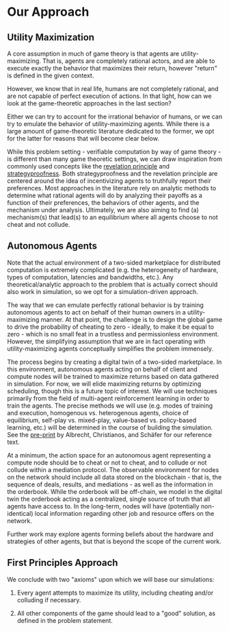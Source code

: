 # Our Approach


## Utility Maximization

A core assumption in much of game theory is that agents are utility-maximizing. That is, agents are completely rational actors, and are able to execute exactly the behavior that maximizes their return, however "return" is defined in the given context.

However, we know that in real life, humans are not completely rational, and are not capable of perfect execution of actions. In that light, how can we look at the game-theoretic approaches in the last section?

Either we can try to account for the irrational behavior of humans, or we can try to emulate the behavior of utility-maximizing agents. While there is a large amount of game-theoretic literature dedicated to the former, we opt for the latter for reasons that will become clear below.

While this problem setting - verifiable computation by way of game theory - is different than many game theoretic settings, we can draw inspiration from commonly used concepts like the [revelation principle](https://en.wikipedia.org/wiki/Revelation_principle) and [strategyproofness](https://en.wikipedia.org/wiki/Strategyproofness). Both strategyproofness and the revelation principle are centered around the idea of incentivizing agents to truthfully report their preferences. Most approaches in the literature rely on analytic methods to determine what rational agents will do by analyzing their payoffs as a function of their preferences, the behaviors of other agents, and the mechanism under analysis. Ultimately, we are also aiming to find (a) mechanism(s) that lead(s) to an equilibrium where all agents choose to not cheat and not collude.  


## Autonomous Agents

Note that the actual environment of a two-sided marketplace for distributed computation is extremely complicated (e.g. the heterogeneity of hardware, types of computation, latencies and bandwidths, etc.). Any theoretical/analytic approach to the problem that is actually correct should also work in simulation, so we opt for a simulation-driven approach.

The way that we can emulate perfectly rational behavior is by training autonomous agents to act on behalf of their human owners in a utility-maximizing manner. At that point, the challenge is to design the global game to drive the probability of cheating to zero - ideally, to make it be equal to zero - which is no small feat in a trustless and permissionless environment. However, the simplifying assumption that we are in fact operating with utility-maximizing agents conceptually simplifies the problem immensely.

The process begins by creating a digital twin of a two-sided marketplace. In this environment, autonomous agents acting on behalf of client and compute nodes will be trained to maximize returns based on data gathered in simulation. For now, we will elide maximizing returns by optimizing scheduling, though this is a future topic of interest. We will use techniques primarily from the field of multi-agent reinforcement learning in order to train the agents. The precise methods we will use (e.g. modes of training and execution, homogenous vs. heterogenous agents, choice of equilibrium, self-play vs. mixed-play, value-based vs. policy-based learning, etc.) will be determined in the course of building the simulation. See the [pre-print](https://www.marl-book.com/) by Albrecht, Christianos, and Schäfer for our reference text.  

At a minimum, the action space for an autonomous agent representing a compute node should be to cheat or not to cheat, and to collude or not collude within a mediation protocol. The observable environment for nodes on the network should include all data stored on the blockchain - that is, the sequence of deals, results, and mediations - as well as the information in the orderbook. While the orderbook will be off-chain, we model in the digital twin the orderbook acting as a centralized, single source of truth that all agents have access to. In the long-term, nodes will have (potentially non-identical) local information regarding other job and resource offers on the network.

Further work may explore agents forming beliefs about the hardware and strategies of other agents, but that is beyond the scope of the current work.


## First Principles Approach

We conclude with two "axioms" upon which we will base our simulations:

1. Every agent attempts to maximize its utility, including cheating and/or colluding if necessary.

2. All other components of the game should lead to a "good" solution, as defined in the problem statement.
